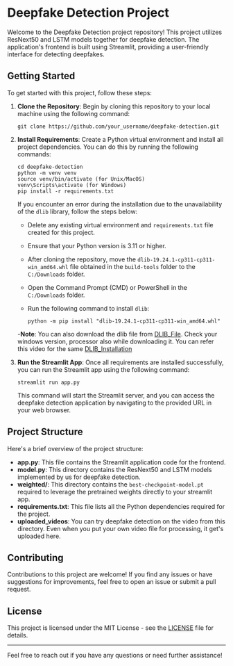 # Deepfake Detection Project

Welcome to the Deepfake Detection project repository! This project utilizes ResNext50 and LSTM models together for deepfake detection. The application's frontend is built using Streamlit, providing a user-friendly interface for detecting deepfakes.

## Getting Started

To get started with this project, follow these steps:

1. **Clone the Repository**: Begin by cloning this repository to your local machine using the following command:

    ```
    git clone https://github.com/your_username/deepfake-detection.git
    ```

2. **Install Requirements**: Create a Python virtual environment and install all project dependencies. You can do this by running the following commands:

    ```
    cd deepfake-detection
    python -m venv venv
    source venv/bin/activate (for Unix/MacOS)
    venv\Scripts\activate (for Windows)
    pip install -r requirements.txt
    ```

    If you encounter an error during the installation due to the unavailability of the `dlib` library, follow the steps below:

    - Delete any existing virtual environment and `requirements.txt` file created for this project.
    - Ensure that your Python version is 3.11 or higher.
    - After cloning the repository, move the `dlib-19.24.1-cp311-cp311-win_amd64.whl` file obtained in the `build-tools` folder to the `C:/Downloads` folder.
    - Open the Command Prompt (CMD) or PowerShell in the `C:/Downloads` folder.
    - Run the following command to install `dlib`:

        ```
        python -m pip install "dlib-19.24.1-cp311-cp311-win_amd64.whl"
        ```

    -**Note**: You can also download the dlib file from [DLIB_File](https://github.com/Murtaza-Saeed/dlib). Check your windows version, processor also while downloading it. You can refer this video for the same [DLIB_Installation](https://www.youtube.com/watch?v=9zeb902f98s)


3. **Run the Streamlit App**: Once all requirements are installed successfully, you can run the Streamlit app using the following command:

    ```
    streamlit run app.py
    ```

    This command will start the Streamlit server, and you can access the deepfake detection application by navigating to the provided URL in your web browser.

## Project Structure

Here's a brief overview of the project structure:

- **app.py**: This file contains the Streamlit application code for the frontend.
- **model.py**: This directory contains the ResNext50 and LSTM models implemented by us for deepfake detection.
- **weighted/**: This directory contains the `best-checkpoint-model.pt` required to leverage the pretrained weights directly to your streamlit app.
- **requirements.txt**: This file lists all the Python dependencies required for the project.
- **uploaded_videos**: You can try deepfake detection on the video from this directory. Even when you put your own video file for processing, it get's uploaded here.

## Contributing

Contributions to this project are welcome! If you find any issues or have suggestions for improvements, feel free to open an issue or submit a pull request.

## License

This project is licensed under the MIT License - see the [LICENSE](LICENSE) file for details.

---

Feel free to reach out if you have any questions or need further assistance!
